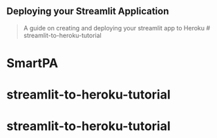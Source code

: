 ## Deploying your Streamlit Application
> A guide on creating and deploying your streamlit app to Heroku # streamlit-to-heroku-tutorial
# SmartPA
# streamlit-to-heroku-tutorial
# streamlit-to-heroku-tutorial
